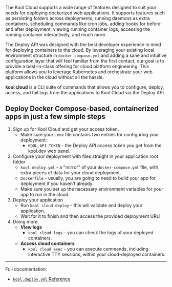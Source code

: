 The Kool Cloud supports a wide range of features designed to suit your needs for deploying dockerized web applications. It supports features such as persisting folders across deployments, running daemons as extra containers, scheduling commands like cron jobs, adding hooks for before and after deployment, viewing running container logs, accessing the running container interactively, and much more.

The Deploy API was designed with the best developer experience in mind for deploying containers to the cloud. By leveraging your existing local environment structure in `docker-compose.yml` and adding a sane and intuitive configuration layer that will feel familiar from the first contact, our goal is to provide a best-in-class offering for cloud platform engineering. This platform allows you to leverage Kubernetes and orchestrate your web applications in the cloud without all the hassle.

**kool cloud** is a CLI suite of commands that allows you to configure, deploy, access, and tail logs from the applications to Kool Cloud via the Deploy API.

## Deploy Docker Compose-based, containerized apps in just a few simple steps

1. Sign up for Kool Cloud and get your access token.
	- Make sure your `.env` file contains two entries for configuring your deployment:
		- `KOOL_API_TOKEN` - the Deploy API access token you get from the kool.dev web panel.
1. Configure your deployment with files straight in your application root folder
	- `kool.deploy.yml` - a "mirror" of your `docker-compose.yml` file, with extra pieces of data for your cloud deployment.
	- `Dockerfile` - usually, you are going to need to build your app for deployment if you haven't already.
	- Make sure you set up the necessary environment variables for your app to run in the cloud.
1. Deploy your application
	- Run `kool cloud deploy` - this will validate and deploy your application.
	- Wait for it to finish and then access the provided deployment URL!
1. Doing more
	- **View logs**
		- `kool cloud logs` - you can check the logs of your deployed containers.
	- **Access cloud containers**
		- `kool cloud exec` - you can execute commands, including interactive TTY sessions, within your cloud-deployed containers.

---

Full documentation:

- [`kool.deploy.yml` Reference](/docs/3-Deploy-to-Kool-Cloud/2-kool.deploy.yml-Reference.md)

